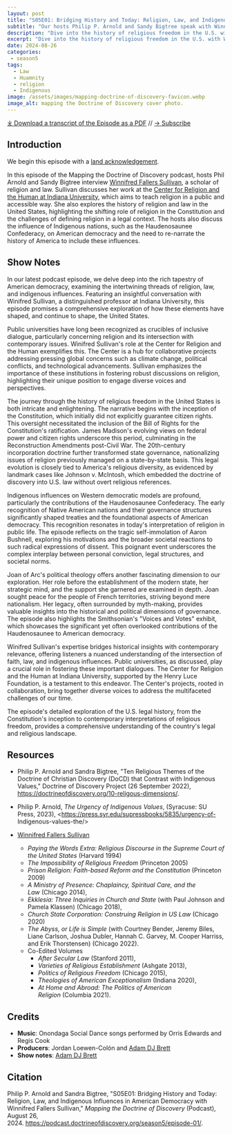 ```yaml
---
layout: post
title: "S05E01: Bridging History and Today: Religion, Law, and Indigenous Influences in American Democracy with Winnifred Fallers Sullivan" 
subtitle: "Our hosts Philip P. Arnold and Sandy Bigtree speak with Winnifred Fallers Sullivan"
description: "Dive into the history of religious freedom in the U.S. with Winifred Sullivan. Explore the intersection of faith, law, and indigenous influences shaping American democracy."
excerpt: "Dive into the history of religious freedom in the U.S. with Winifred Sullivan. Explore the intersection of faith, law, and indigenous influences shaping American democracy."
date: 2024-08-26
categories: 
 - season5
tags: 
  - Law
  - Huamnity
  - religion
  - Indigenous
image: /assets/images/mapping-doctrine-of-discovery-favicon.webp
image_alt: mapping the Doctrine of Discovery cover photo.
---
```


<div id="buzzsprout-player-15206865"></div><script src="https://www.buzzsprout.com/1926214/15206865-s05e01-bridging-history-and-today-religion-law-and-indigenous-influences-in-american-democracy.js?container_id=buzzsprout-player-15206865&player=small" type="text/javascript" charset="utf-8"></script>

[⤓ Download a transcript of the Episode as a PDF](/assets/pdfs/) // [→ Subscribe](/subscribe/)

## Introduction

We begin this episode with a [land acknowledgement](https://podcast.doctrineofdiscovery.org/land/).

In this episode of the Mapping the Doctrine of Discovery podcast, hosts Phil Arnold and Sandy Bigtree interview [Winnifred Fallers Sullivan](https://religiousstudies.indiana.edu/about/faculty/sullivan-winnifred.html), a scholar of religion and law. Sullivan discusses her work at the [Center for Religion and the Human at Indiana University](https://crh.indiana.edu/index.html), which aims to teach religion in a public and accessible way. She also explores the history of religion and law in the United States, highlighting the shifting role of religion in the Constitution and the challenges of defining religion in a legal context. The hosts also discuss the influence of Indigenous nations, such as the Haudenosaunee Confederacy, on American democracy and the need to re-narrate the history of America to include these influences.

## Show Notes
In our latest podcast episode, we delve deep into the rich tapestry of American democracy, examining the intertwining threads of religion, law, and indigenous influences. Featuring an insightful conversation with Winifred Sullivan, a distinguished professor at Indiana University, this episode promises a comprehensive exploration of how these elements have shaped, and continue to shape, the United States.

Public universities have long been recognized as crucibles of inclusive dialogue, particularly concerning religion and its intersection with contemporary issues. Winifred Sullivan's role at the Center for Religion and the Human exemplifies this. The Center is a hub for collaborative projects addressing pressing global concerns such as climate change, political conflicts, and technological advancements. Sullivan emphasizes the importance of these institutions in fostering robust discussions on religion, highlighting their unique position to engage diverse voices and perspectives.

The journey through the history of religious freedom in the United States is both intricate and enlightening. The narrative begins with the inception of the Constitution, which initially did not explicitly guarantee citizen rights. This oversight necessitated the inclusion of the Bill of Rights for the Constitution's ratification. James Madison's evolving views on federal power and citizen rights underscore this period, culminating in the Reconstruction Amendments post-Civil War. The 20th-century incorporation doctrine further transformed state governance, nationalizing issues of religion previously managed on a state-by-state basis. This legal evolution is closely tied to America's religious diversity, as evidenced by landmark cases like Johnson v. McIntosh, which embedded the doctrine of discovery into U.S. law without overt religious references.

Indigenous influences on Western democratic models are profound, particularly the contributions of the Haudenosaunee Confederacy. The early recognition of Native American nations and their governance structures significantly shaped treaties and the foundational aspects of American democracy. This recognition resonates in today's interpretation of religion in public life. The episode reflects on the tragic self-immolation of Aaron Bushnell, exploring his motivations and the broader societal reactions to such radical expressions of dissent. This poignant event underscores the complex interplay between personal conviction, legal structures, and societal norms.

Joan of Arc's political theology offers another fascinating dimension to our exploration. Her role before the establishment of the modern state, her strategic mind, and the support she garnered are examined in depth. Joan sought peace for the people of French territories, striving beyond mere nationalism. Her legacy, often surrounded by myth-making, provides valuable insights into the historical and political dimensions of governance. The episode also highlights the Smithsonian's "Voices and Votes" exhibit, which showcases the significant yet often overlooked contributions of the Haudenosaunee to American democracy.

Winifred Sullivan's expertise bridges historical insights with contemporary relevance, offering listeners a nuanced understanding of the intersection of faith, law, and indigenous influences. Public universities, as discussed, play a crucial role in fostering these important dialogues. The Center for Religion and the Human at Indiana University, supported by the Henry Luce Foundation, is a testament to this endeavor. The Center's projects, rooted in collaboration, bring together diverse voices to address the multifaceted challenges of our time.

The episode's detailed exploration of the U.S. legal history, from the Constitution's inception to contemporary interpretations of religious freedom, provides a comprehensive understanding of the country's legal and religious landscape.

## Resources
- Philip P. Arnold and Sandra Bigtree, "Ten Religious Themes of the Doctrine of Christian Discovery (DoCD) that Contrast with Indigenous Values," Doctrine of Discovery Project (26 September 2022), <https://doctrineofdiscovery.org/10-religous-dimensions/>.

- Philip P. Arnold, _The Urgency of Indigenous Values_, (Syracuse: SU Press, 2023), <https://press.syr.edu/supressbooks/5835/urgency-of- Indigenous-values-the/>

- [Winnifred Fallers Sullivan](https://religiousstudies.indiana.edu/about/faculty/sullivan-winnifred.html)
  - *Paying the Words Extra: Religious Discourse in the Supreme Court of the United States* (Harvard 1994)
  - *The Impossibility of Religious Freedom* (Princeton 2005)
  - *Prison Religion: Faith-based Reform and the Constitution* (Princeton 2009)
  - *A Ministry of Presence: Chaplaincy, Spiritual Care, and the Law* (Chicago 2014), 
  - *Ekklesia: Three Inquiries in Church and State* (with Paul Johnson and Pamela Klassen) (Chicago 2018),
  - *Church State Corporation: Construing Religion in US Law* (Chicago 2020) 
  - *The Abyss, or Life is Simple* (with Courtney Bender, Jeremy Biles, Liane Carlson, Joshua Dubler, Hannah C. Garvey, M. Cooper Harriss, and Erik Thorstensen) (Chicago 2022). 
  - Co-Edited Volumes
    - *After Secular Law* (Stanford 2011), 
    - *Varieties of Religious Establishment* (Ashgate 2013), 
    - *Politics of Religious Freedom* (Chicago 2015), 
    - *Theologies of American Exceptionalism* (Indiana 2020), 
    - *At Home and Abroad: The Politics of American Religion* (Columbia 2021).

## Credits

- **Music**: Onondaga Social Dance songs performed by Orris Edwards and Regis Cook
- **Producers**: Jordan Loewen-Colón and [Adam DJ Brett](https://adamdjbrett.com)
- **Show notes**: [Adam DJ Brett](https://adamdjbrett.com)

## Citation

Philip P. Arnold and Sandra Bigtree, "S05E01: Bridging History and Today: Religion, Law, and Indigenous Influences in American Democracy with Winnifred Fallers Sullivan," _Mapping the Doctrine of Discovery_ (Podcast), August 26, 2024. <https://podcast.doctrineofdiscovery.org/season5/episode-01/>.